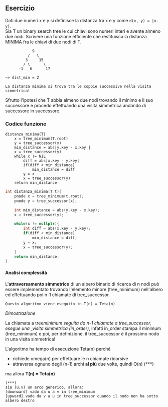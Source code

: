 ## Esercizio

Dati due numeri x e y si definisce la distanza tra x e y come `d(x, y) = |x-y|`.<br>
Sia T un binary search tree le cui chiavi sono numeri interi e avente almeno due nodi. Scrivere una funzione efficiente che restituisca la distanza MINIMA fra le chiavi di due nodi di T.

```
            9
          /   \
         3     15
        / \      \
      -1   6      17

~> dist_min = 2

La distanza minima si trova tra le coppie successive nella visita simmetrica!
```

Sfrutto l'ipotesi che T abbia almeno due nodi trovando il minimo e il suo successore e procedo effettuando una visita simmetrica andando di successore in successore.

### Codice funzione

```pseudocode
distanza_minima(T)
    x = tree_minimum(T.root)
    y = tree_successor(x)
    min_distance = abs|y.key - x.key |
    x = tree_successor(y)
    while x != NIL
        diff = abs|x.key - y.key|
        if(diff < min_distance)
            min_distance = diff
        y = x
        x = tree_successor(y)
    return min_distance
```

```c++
int distanza_minima(T t){
    pnode x = tree_minimum(t.root);
    pnode y = tree_successor(x);

    int min_distance = abs(y.key - x.key);
    x = tree_successor(y);

    while(x != nullptr){
        int diff = abs(x.key - y.key);
        if(diff < min_distance)
            min_distance = diff;
        y = x;
        x = tree_successor(y);
    }
    return min_distance;
}
```

#### Analisi complessità

L'**attraversamento simmetrico** di un albero binario di ricerca di n nodi può essere implementato
trovando l'elemento minore (tree_minimum) nell'albero ed effettuando poi n-1 chiamate di tree_successor.

```
Questo algoritmo viene eseguito in T(n) = Teta(n)
```

_Dimostrazione_

La chiamata a tree*minimum seguita da n-1 chiamate a tree_successor, esegue una \_visita simmetrica (in_order)*, infatti in_order stampa il minimum (tree_minimum) e poi, per definizione, il tree_successor è il prossimo nodo in una visita simmetrica!

L'algoritmo ha tempo di esecuzione Teta(n) perché

- richiede omega(n) per effettuare le n chiamate ricorsive
- attraversa ognuno degli (n-1) archi **al più** due volte, quindi O(n) (\*\*\*)

ma allora **T(n) = Teta(n)**

```
(***)
sia (u,v) un arco generico, allora:
[downward] vado da u a v in tree_minimum
[upward] vado da v a u in tree_successor quando il nodo non ha sotto albero destro
```
